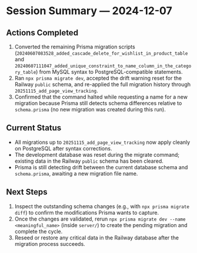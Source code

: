 # Session Summary — 2024-12-07

## Actions Completed
1. Converted the remaining Prisma migration scripts (`20240607083528_added_cascade_delete_for_wishlist_in_product_table` and `20240607111047_added_unique_constraint_to_name_column_in_the_category_table`) from MySQL syntax to PostgreSQL-compatible statements.
2. Ran `npx prisma migrate dev`, accepted the drift warning reset for the Railway `public` schema, and re-applied the full migration history through `20251115_add_page_view_tracking`.
3. Confirmed that the command halted while requesting a name for a new migration because Prisma still detects schema differences relative to `schema.prisma` (no new migration was created during this run).

## Current Status
- All migrations up to `20251115_add_page_view_tracking` now apply cleanly on PostgreSQL after syntax corrections.
- The development database was reset during the migrate command; existing data in the Railway `public` schema has been cleared.
- Prisma is still detecting drift between the current database schema and `schema.prisma`, awaiting a new migration file name.

## Next Steps
1. Inspect the outstanding schema changes (e.g., with `npx prisma migrate diff`) to confirm the modifications Prisma wants to capture.
2. Once the changes are validated, rerun `npx prisma migrate dev --name <meaningful_name>` (inside `server/`) to create the pending migration and complete the cycle.
3. Reseed or restore any critical data in the Railway database after the migration process succeeds.